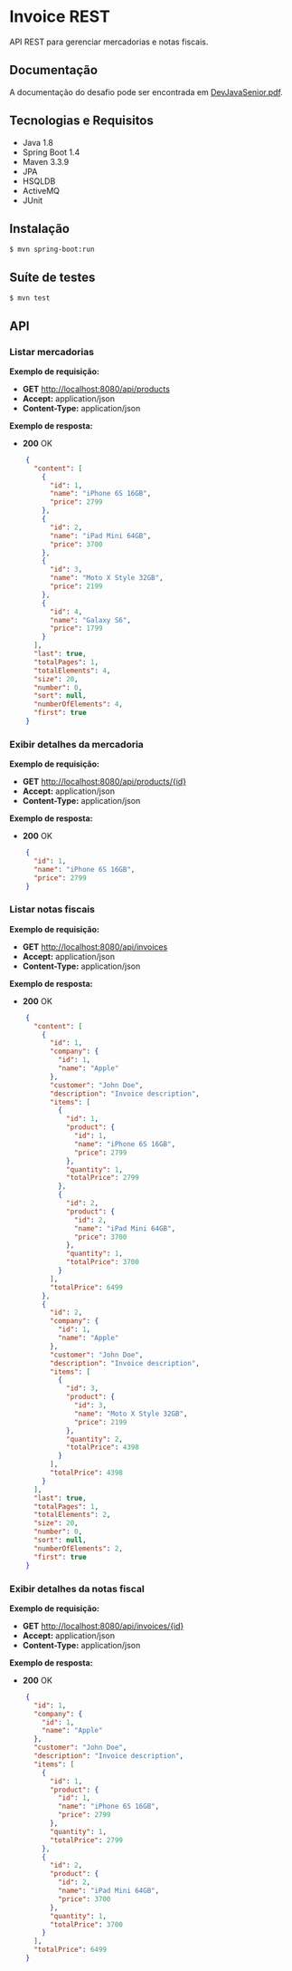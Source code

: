 # Invoice REST

API REST para gerenciar mercadorias e notas fiscais.

## Documentação

A documentação do desafio pode ser encontrada em [DevJavaSenior.pdf](docs/DevJavaSenior.pdf).

## Tecnologias e Requisitos

- Java 1.8
- Spring Boot 1.4
- Maven 3.3.9
- JPA
- HSQLDB
- ActiveMQ
- JUnit

## Instalação

    $ mvn spring-boot:run

## Suíte de testes

    $ mvn test

## API

### Listar mercadorias

**Exemplo de requisição:**

- **GET** [http://localhost:8080/api/products](http://localhost:8080/api/products)
- **Accept:** application/json
- **Content-Type:** application/json

**Exemplo de resposta:**

- **200** OK

```json
    {
      "content": [
        {
          "id": 1,
          "name": "iPhone 6S 16GB",
          "price": 2799
        },
        {
          "id": 2,
          "name": "iPad Mini 64GB",
          "price": 3700
        },
        {
          "id": 3,
          "name": "Moto X Style 32GB",
          "price": 2199
        },
        {
          "id": 4,
          "name": "Galaxy S6",
          "price": 1799
        }
      ],
      "last": true,
      "totalPages": 1,
      "totalElements": 4,
      "size": 20,
      "number": 0,
      "sort": null,
      "numberOfElements": 4,
      "first": true
    }
```

### Exibir detalhes da mercadoria

**Exemplo de requisição:**

- **GET** [http://localhost:8080/api/products/{id}](http://localhost:8080/api/products/{id})
- **Accept:** application/json
- **Content-Type:** application/json

**Exemplo de resposta:**

- **200** OK

```json
    {
      "id": 1,
      "name": "iPhone 6S 16GB",
      "price": 2799
    }
```

### Listar notas fiscais

**Exemplo de requisição:**

- **GET** [http://localhost:8080/api/invoices](http://localhost:8080/api/invoices)
- **Accept:** application/json
- **Content-Type:** application/json

**Exemplo de resposta:**

- **200** OK

```json
    {
      "content": [
        {
          "id": 1,
          "company": {
            "id": 1,
            "name": "Apple"
          },
          "customer": "John Doe",
          "description": "Invoice description",
          "items": [
            {
              "id": 1,
              "product": {
                "id": 1,
                "name": "iPhone 6S 16GB",
                "price": 2799
              },
              "quantity": 1,
              "totalPrice": 2799
            },
            {
              "id": 2,
              "product": {
                "id": 2,
                "name": "iPad Mini 64GB",
                "price": 3700
              },
              "quantity": 1,
              "totalPrice": 3700
            }
          ],
          "totalPrice": 6499
        },
        {
          "id": 2,
          "company": {
            "id": 1,
            "name": "Apple"
          },
          "customer": "John Doe",
          "description": "Invoice description",
          "items": [
            {
              "id": 3,
              "product": {
                "id": 3,
                "name": "Moto X Style 32GB",
                "price": 2199
              },
              "quantity": 2,
              "totalPrice": 4398
            }
          ],
          "totalPrice": 4398
        }
      ],
      "last": true,
      "totalPages": 1,
      "totalElements": 2,
      "size": 20,
      "number": 0,
      "sort": null,
      "numberOfElements": 2,
      "first": true
    }
```

### Exibir detalhes da notas fiscal

**Exemplo de requisição:**

- **GET** [http://localhost:8080/api/invoices/{id}](http://localhost:8080/api/invoices/{id})
- **Accept:** application/json
- **Content-Type:** application/json

**Exemplo de resposta:**

- **200** OK

```json
    {
      "id": 1,
      "company": {
        "id": 1,
        "name": "Apple"
      },
      "customer": "John Doe",
      "description": "Invoice description",
      "items": [
        {
          "id": 1,
          "product": {
            "id": 1,
            "name": "iPhone 6S 16GB",
            "price": 2799
          },
          "quantity": 1,
          "totalPrice": 2799
        },
        {
          "id": 2,
          "product": {
            "id": 2,
            "name": "iPad Mini 64GB",
            "price": 3700
          },
          "quantity": 1,
          "totalPrice": 3700
        }
      ],
      "totalPrice": 6499
    }
```
